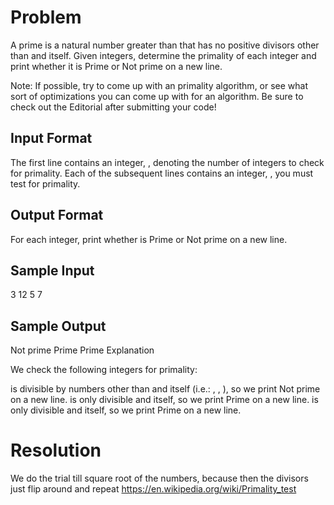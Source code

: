 # Problem

A prime is a natural number greater than  that has no positive divisors other than  and itself. Given  integers, determine the primality of each integer and print whether it is Prime or Not prime on a new line.

Note: If possible, try to come up with an  primality algorithm, or see what sort of optimizations you can come up with for an  algorithm. Be sure to check out the Editorial after submitting your code!

## Input Format

The first line contains an integer, , denoting the number of integers to check for primality. 
Each of the  subsequent lines contains an integer, , you must test for primality.

## Output Format

For each integer, print whether  is Prime or Not prime on a new line.

## Sample Input

3
12
5
7
## Sample Output

Not prime
Prime
Prime
Explanation

We check the following  integers for primality:

 is divisible by numbers other than  and itself (i.e.: , , ), so we print Not prime on a new line.
 is only divisible  and itself, so we print Prime on a new line.
 is only divisible  and itself, so we print Prime on a new line.


# Resolution
We do the trial till square root of the numbers, because then the divisors just flip around and repeat
https://en.wikipedia.org/wiki/Primality_test
